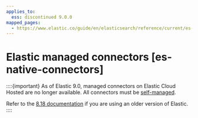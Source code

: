 ```yaml
---
applies_to:
  ess: discontinued 9.0.0
mapped_pages:
  - https://www.elastic.co/guide/en/elasticsearch/reference/current/es-native-connectors.html
---
```


# Elastic managed connectors [es-native-connectors]

::::{important}
As of Elastic 9.0, managed connectors on Elastic Cloud Hosted are no longer available. All connectors must be [self-managed](/reference/search-connectors/self-managed-connectors.md).

Refer to the [8.18 documentation](https://www.elastic.co/guide/en/elasticsearch/reference/8.18/es-native-connectors.html) if you are using an older version of Elastic.
::::